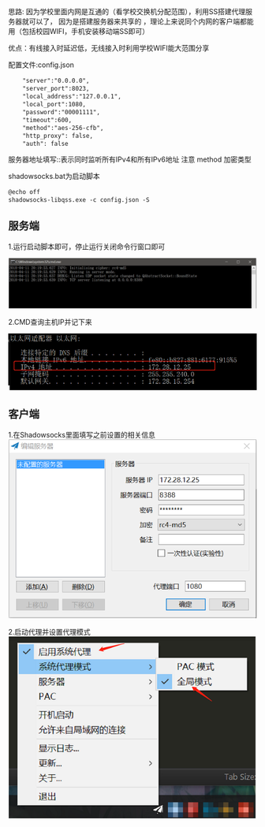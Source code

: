 思路:
因为学校里面内网是互通的（看学校交换机分配范围），利用SS搭建代理服务器就可以了，
因为是搭建服务器来共享的 ，理论上来说同个内网的客户端都能用（包括校园WIFI，手机安装移动端SS即可）

优点：有线接入时延迟低，无线接入时利用学校WIFI能大范围分享

配置文件:config.json
``` 
	"server":"0.0.0.0",  
    "server_port":8023,  
    "local_address":"127.0.0.1",  
    "local_port":1080,  
    "password":"00001111",  
    "timeout":600,  
    "method":"aes-256-cfb",  
    "http_proxy": false,  
    "auth": false  

```
服务器地址填写::表示同时监听所有IPv4和所有IPv6地址
注意 method 加密类型

shadowsocks.bat为启动脚本
```
@echo off  
shadowsocks-libqss.exe -c config.json -S  

```

## 服务端
1.运行启动脚本即可，停止运行关闭命令行窗口即可

![](https://github.com/aowoiiii/Shadowsocks_sharenetwork/blob/master/img/1.png)  

2.CMD查询主机IP并记下来

![](https://github.com/aowoiiii/Shadowsocks_sharenetwork/blob/master/img/2.png)

## 客户端
1.在Shadowsocks里面填写之前设置的相关信息
![](https://github.com/aowoiiii/Shadowsocks_sharenetwork/blob/master/img/3.png)

2.启动代理并设置代理模式
![](https://github.com/aowoiiii/Shadowsocks_sharenetwork/blob/master/img/4.png)